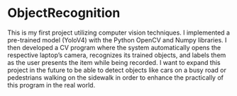 # ObjectRecognition
This is my first project utilizing computer vision techniques. I implemented a pre-trained model (YoloV4) with the Python OpenCV and Numpy libraries.
I then developed a CV program where the system automatically opens the respective laptop’s camera, recognizes its trained objects, and labels them as the user presents the item while being recorded.
I want to expand this project in the future to be able to detect objects like cars on a busy road or pedestrians walking on the sidewalk in order to enhance the practically of this program in the real world.

